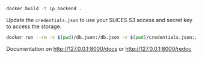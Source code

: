 ```bash
docker build -t ip_backend .
```

Update the `credentials.json` to use your SLICES S3 access and secret key to
access the storage.

```bash
docker run --rm -v $(pwd)/db.json:/db.json -v $(pwd)/credentials.json:/credentials.json -d --name ip_backend -p 8000:8000 ip_backend
```

Documentation on http://127.0.0.1:8000/docs or http://127.0.0.1:8000/redoc
